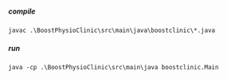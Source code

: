 ##### compile

`javac .\BoostPhysioClinic\src\main\java\boostclinic\*.java`

##### run

`java -cp .\BoostPhysioClinic\src\main\java boostclinic.Main`
